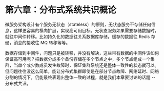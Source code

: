 # 第六章：分布式系统共识概论

微服务架构设计有个服务无状态（stateless）的原则，无状态服务不存储任何信息，这样更容易的横向扩展，实现高可用目标。无状态服务如果需要存储数据时，就往中间件转移。比如持久化的数据往关系数据库存储，缓存的数据往 Redis 存储，消息的接收往 MQ 转移等等。

数据存储到中间件，问题只是被转移，并没有解决，这些带有数据的中间件该如何保证高可用呢？把数据分成多个备份存储在多个节点之中，多个节点组成一个集群，当单个或少数成员发生故障时，保证集群系统还是整体一致性的状态就可以。但问题往往没这么简单，能让分布式集群即使是在部分节点故障、网络延时、网络分割的情况下，仍能最终表现出整体一致的过程，就是我们本章要讨论的话题 -- 分布式共识。

